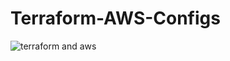 # Terraform-AWS-Configs

![terraform and aws](https://user-images.githubusercontent.com/12909665/215031183-7e5f09ee-5ba1-43f1-afc6-829ef9517bde.jpeg)
